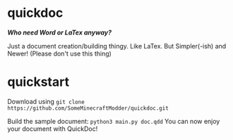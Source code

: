 # quickdoc
***Who need Word or LaTex anyway?***

Just a document creation/building thingy. Like LaTex. But Simpler(-ish) and Newer! (Please don't use this thing)

# quickstart
Download using ```git clone https://github.com/SomeMinecraftModder/quickdoc.git```

Build the sample document: ```python3 main.py doc.qdd```
You can now enjoy your document with QuickDoc!
